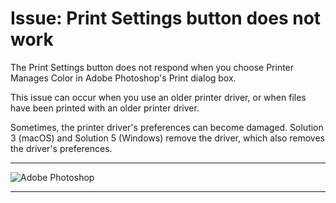 # **Issue: Print Settings button does not work**

The Print Settings button does not respond when you choose Printer Manages Color in Adobe Photoshop's Print dialog box.

This issue can occur when you use an older printer driver, or when files have been printed with an older printer driver.

Sometimes, the printer driver's preferences can become damaged. Solution 3 (macOS) and Solution 5 (Windows) remove the driver, which also removes the driver's preferences.

<hr/>
<img src="/content/dam/help/mnemonics/ps_cc_app_RGBq.svg" alt="Adobe Photoshop" title="Adobe Photoshop"/>

<hr/>

